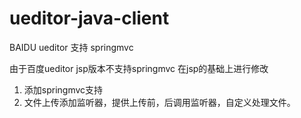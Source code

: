 # ueditor-java-client
BAIDU ueditor 支持 springmvc

由于百度ueditor jsp版本不支持springmvc 在jsp的基础上进行修改

1. 添加springmvc支持
2. 文件上传添加监听器，提供上传前，后调用监听器，自定义处理文件。


